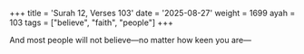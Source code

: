+++
title = 'Surah 12, Verses 103'
date = '2025-08-27'
weight = 1699
ayah = 103
tags = ["believe", "faith", "people"]
+++

And most people will not believe—no matter how keen you are—